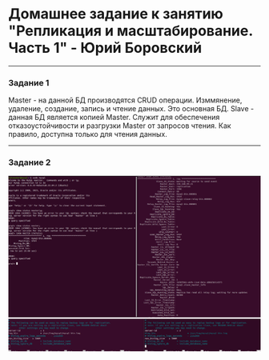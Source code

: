 # Домашнее задание к занятию "Репликация и масштабирование. Часть 1" - Юрий Боровский


---

### Задание 1
Master - на данной БД производятся CRUD операции. Изммянение, удаление, создание, запись и чтение данных. Это основная БД.
Slave - данная БД является копией Master. Служит для обеспечения отказоустойчивости и разгрузки Master от запросов чтения. Как правило, доступна только для чтения данных.

---

### Задание 2


![](https://github.com/Santa-was-a-skinhead/databases-and-cyber-security/blob/main/img/%D0%A1%D0%BD%D0%B8%D0%BC%D0%BE%D0%BA%20%D1%8D%D0%BA%D1%80%D0%B0%D0%BD%D0%B0%20%D0%BE%D1%82%202023-05-31%2015-09-53.png)
![](https://github.com/Santa-was-a-skinhead/databases-and-cyber-security/blob/main/img/%D0%A1%D0%BD%D0%B8%D0%BC%D0%BE%D0%BA%20%D1%8D%D0%BA%D1%80%D0%B0%D0%BD%D0%B0%20%D0%BE%D1%82%202023-05-31%2015-11-06.png)
